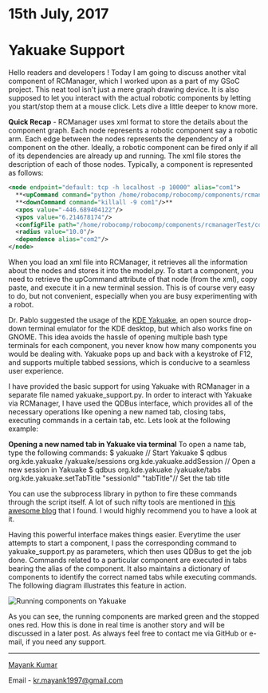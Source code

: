 # 15th July, 2017

# Yakuake Support

Hello readers and developers ! Today I am going to discuss another vital component of RCManager, which I worked upon as a part of my GSoC project. This neat tool isn't just a mere graph drawing device. It is also supposed to let you interact with the actual robotic components by letting you start/stop them at a mouse click. Lets dive a little deeper to know more.

**Quick Recap** - RCManager uses xml format to store the details about the component graph. Each node represents a robotic component say a robotic arm. Each edge between the nodes represents the dependency of a component on the other. Ideally, a robotic component can be fired only if all of its dependencies are already up and running. The xml file stores the description of each of those nodes. Typically, a component is represented as follows:

```xml
<node endpoint="default: tcp -h localhost -p 10000" alias="com1">
  **<upCommand command="python /home/robocomp/robocomp/components/rcmanagerTest/com1/src/com1.py --Ice.Config=/com1/etc/config"/>**
  **<downCommand command="killall -9 com1"/>**
  <xpos value="-446.689404122"/>
  <ypos value="6.214678174"/>
  <configFile path="/home/robocomp/robocomp/components/rcmanagerTest/com1/etc/config"/>
  <radius value="10.0"/>
  <dependence alias="com2"/>
</node>
```

When you load an xml file into RCManager, it retrieves all the information about the nodes and stores it into the model.py. To start a component, you need to retrieve the upCommand attribute of that node (from the xml), copy paste, and execute it in a new terminal session. This is of course very easy to do, but not convenient, especially when you are busy experimenting with a robot. 

Dr. Pablo suggested the usage of the [KDE Yakuake](https://www.kde.org/applications/system/yakuake/), an open source drop-down terminal emulator for the KDE desktop, but which also works fine on GNOME. This idea avoids the hassle of opening multiple bash type terminals for each component, you never know how many components you would be dealing with. Yakuake pops up and back with a keystroke of F12, and supports multiple tabbed sessions, which is conducive to a seamless user experience.

I have provided the basic support for using Yakuake with RCManager in a separate file named yakuake_support.py. In order to interact with Yakuake via RCManager, I have used the QDBus interface, which provides all of the necessary operations like opening a new named tab, closing tabs, executing commands in a certain tab, etc. Lets look at the following example:

**Opening a new named tab in Yakuake via terminal**
To open a name tab, type the following commands:
$ yakuake                                                                               // Start Yakuake
$ qdbus org.kde.yakuake /yakuake/sessions org.kde.yakuake.addSession                    // Open a new session in Yakuake
$ qdbus org.kde.yakuake /yakuake/tabs org.kde.yakuake.setTabTitle "sessionId" "tabTitle"// Set the tab title

You can use the subprocess library in python to fire these commands through the script itself. A lot of such nifty tools are mentioned in [this awesome blog](http://urfoex.blogspot.in/2016/08/qdbus-create-tabs-in-yakuake-and-pidgin.html) that I found. I would highly recommend you to have a look at it.

Having this powerful interface makes things easier. Everytime the user attempts to start a component, I pass the corresponding command to yakuake_support.py as parameters, which then uses QDBus to get the job done. Commands related to a particular component are executed in tabs bearing the alias of the component. It also maintains a dictionary of components to identify the correct named tabs while executing commands. The following diagram illustrates this feature in action.

![Running components on Yakuake](/web/gsoc/2017/mayank/post5_img1.png?raw=true)

As you can see, the running components are marked green and the stopped ones red. How this is done in real time is another story and will be discussed in a later post. As always feel free to contact me via GitHub or e-mail, if you need any support.

* * * 

[Mayank Kumar](https://github.com/Kmayankkr/)

Email - kr.mayank1997@gmail.com
